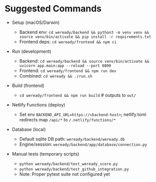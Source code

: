 # Suggested Commands

- Setup (macOS/Darwin)
  - Backend env: `cd weready/backend && python3 -m venv venv && source venv/bin/activate && pip install -r requirements.txt`
  - Frontend deps: `cd weready/frontend && npm ci`

- Run (development)
  - Backend: `cd weready/backend && source venv/bin/activate && uvicorn app.main:app --reload --port 8000`
  - Frontend: `cd weready/frontend && npm run dev`
  - Combined: `cd weready && ./run.sh`

- Build (frontend)
  - `cd weready/frontend && npm run build`  # outputs to `out/`

- Netlify Functions (deploy)
  - Set env `BACKEND_API_URL=https://<backend-host>`; netlify.toml redirects map `/api/*` to `/.netlify/functions/*`

- Database (local)
  - Default sqlite DB path: `weready/backend/weready.db`
  - Engine/session: `weready/backend/app/database/connection.py`

- Manual tests (temporary scripts)
  - `python weready/backend/test_weready_score.py`
  - `python weready/backend/test_github_integration.py`
  - Note: Proper pytest suite not configured yet